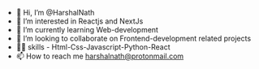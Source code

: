 - 👋 Hi, I’m @HarshalNath
- 👀 I’m interested in Reactjs and NextJs
- 🌱 I’m currently learning Web-development
- 💞️ I’m looking to collaborate on Frontend-development related projects
- 🤹‍♂️ skills - Html-Css-Javascript-Python-React
- 📫 How to reach me harshalnath@protonmail.com

<!---
HarshalNath/HarshalNath is a ✨ special ✨ repository because its `README.md` (this file) appears on your GitHub profile.
You can click the Preview link to take a look at your changes.
--->
